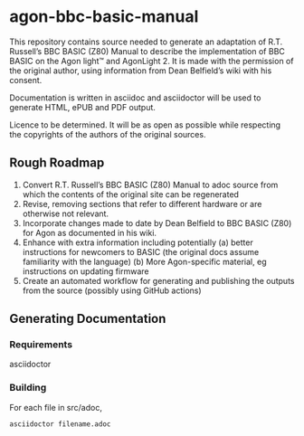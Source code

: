 # agon-bbc-basic-manual

This repository contains source needed to generate an adaptation of R.T. Russell’s BBC BASIC (Z80) Manual to describe the implementation of BBC BASIC on the Agon light™ and AgonLight 2. It is made with the permission of the original author, using information from Dean Belfield’s wiki with his consent.

Documentation is written in asciidoc and asciidoctor will be used to generate HTML, ePUB and PDF output.

Licence to be determined. It will be as open as possible while respecting the copyrights of the authors of the original sources.

## Rough Roadmap

1. Convert R.T. Russell’s BBC BASIC (Z80) Manual to adoc source from which the contents of the original site can be regenerated
2. Revise, removing sections that refer to different hardware or are otherwise not relevant.
2. Incorporate changes made to date by Dean Belfield to BBC BASIC (Z80) for Agon as documented in his wiki.
3. Enhance with extra information including potentially 
(a) better instructions for newcomers to BASIC (the original docs assume familiarity with the language)
(b) More Agon-specific material, eg instructions on updating firmware
4. Create an automated workflow for generating and publishing the outputs from the source (possibly using GitHub actions) 

## Generating Documentation

### Requirements

asciidoctor

### Building

For each file in src/adoc,

```
asciidoctor filename.adoc
```

